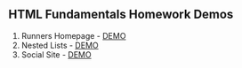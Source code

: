 ## HTML Fundamentals Homework Demos
1. Runners Homepage - [DEMO](https://cdn.rawgit.com/DanielaPopova/TelerikAcademy_Homeworks/6978358c/HTML/HTML-Fundamentals/Problem01_RunnersHomePage.html)
2. Nested Lists - [DEMO](https://cdn.rawgit.com/DanielaPopova/TelerikAcademy_Homeworks/6978358c/HTML/HTML-Fundamentals/Problem02_NestedLists.html)
3. Social Site - [DEMO](https://cdn.rawgit.com/DanielaPopova/TelerikAcademy_Homeworks/6978358c/HTML/HTML-Fundamentals/Problem03_SocialSite/home.html)